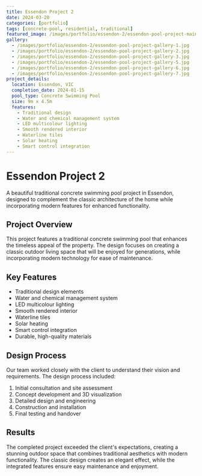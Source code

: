 ```yaml
---
title: Essendon Project 2
date: 2024-03-20
categories: [portfolio]
tags: [concrete-pool, residential, traditional]
featured_image: /images/portfolio/essendon-2/essendon-pool-project-main.jpg
gallery:
  - /images/portfolio/essendon-2/essendon-pool-project-gallery-1.jpg
  - /images/portfolio/essendon-2/essendon-pool-project-gallery-2.jpg
  - /images/portfolio/essendon-2/essendon-pool-project-gallery-3.jpg
  - /images/portfolio/essendon-2/essendon-pool-project-gallery-5.jpg
  - /images/portfolio/essendon-2/essendon-pool-project-gallery-6.jpg
  - /images/portfolio/essendon-2/essendon-pool-project-gallery-7.jpg
project_details:
  location: Essendon, VIC
  completion_date: 2024-01-15
  pool_type: Concrete Swimming Pool
  size: 9m x 4.5m
  features:
    - Traditional design
    - Water and chemical management system
    - LED multicolour lighting
    - Smooth rendered interior
    - Waterline tiles
    - Solar heating
    - Smart control integration
---
```


# Essendon Project 2

A beautiful traditional concrete swimming pool project in Essendon, designed to complement the classic architecture of the home while incorporating modern features for enhanced functionality.

## Project Overview

This project features a traditional concrete swimming pool that enhances the timeless appeal of the property. The design focuses on creating a classic outdoor living space that will be enjoyed for generations, while incorporating modern technology for ease of maintenance.

## Key Features

- Traditional design elements
- Water and chemical management system
- LED multicolour lighting
- Smooth rendered interior
- Waterline tiles
- Solar heating
- Smart control integration
- Durable, high-quality materials

## Design Process

Our team worked closely with the client to understand their vision and requirements. The design process included:

1. Initial consultation and site assessment
2. Concept development and 3D visualization
3. Detailed design and engineering
4. Construction and installation
5. Final testing and handover

## Results

The completed project exceeded the client's expectations, creating a stunning outdoor space that combines traditional aesthetics with modern functionality. The classic design creates an elegant effect, while the integrated features ensure easy maintenance and enjoyment.
